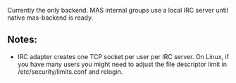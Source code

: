 
Currently the only backend. MAS internal groups use a local IRC server
until native mas-backend is ready.

Notes:
------

- IRC adapter creates one TCP socket per user per IRC server. On
  Linux, if you have many users you might need to adjust the file
  descriptor limit in /etc/security/limits.conf and relogin.
